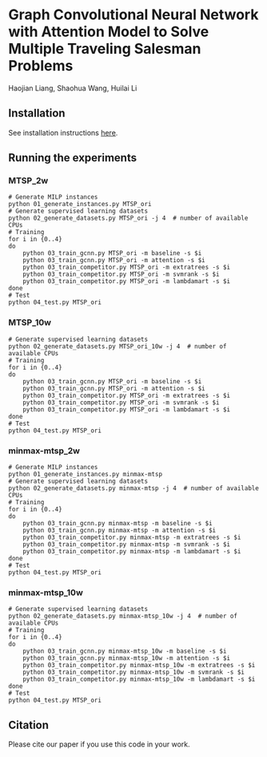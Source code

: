 # Graph Convolutional Neural Network with Attention Model to Solve Multiple Traveling Salesman Problems

Haojian Liang, Shaohua Wang, Huilai Li

## Installation

See installation instructions [here](INSTALL.md).

## Running the experiments

### MTSP_2w
```
# Generate MILP instances
python 01_generate_instances.py MTSP_ori
# Generate supervised learning datasets
python 02_generate_datasets.py MTSP_ori -j 4  # number of available CPUs
# Training
for i in {0..4}
do
    python 03_train_gcnn.py MTSP_ori -m baseline -s $i
    python 03_train_gcnn.py MTSP_ori -m attention -s $i
    python 03_train_competitor.py MTSP_ori -m extratrees -s $i
    python 03_train_competitor.py MTSP_ori -m svmrank -s $i
    python 03_train_competitor.py MTSP_ori -m lambdamart -s $i
done
# Test
python 04_test.py MTSP_ori
```

### MTSP_10w
```
# Generate supervised learning datasets
python 02_generate_datasets.py MTSP_ori_10w -j 4  # number of available CPUs
# Training
for i in {0..4}
do
    python 03_train_gcnn.py MTSP_ori -m baseline -s $i
    python 03_train_gcnn.py MTSP_ori -m attention -s $i
    python 03_train_competitor.py MTSP_ori -m extratrees -s $i
    python 03_train_competitor.py MTSP_ori -m svmrank -s $i
    python 03_train_competitor.py MTSP_ori -m lambdamart -s $i
done
# Test
python 04_test.py MTSP_ori
```
### minmax-mtsp_2w
```
# Generate MILP instances
python 01_generate_instances.py minmax-mtsp
# Generate supervised learning datasets
python 02_generate_datasets.py minmax-mtsp -j 4  # number of available CPUs
# Training
for i in {0..4}
do
    python 03_train_gcnn.py minmax-mtsp -m baseline -s $i
    python 03_train_gcnn.py minmax-mtsp -m attention -s $i
    python 03_train_competitor.py minmax-mtsp -m extratrees -s $i
    python 03_train_competitor.py minmax-mtsp -m svmrank -s $i
    python 03_train_competitor.py minmax-mtsp -m lambdamart -s $i
done
# Test
python 04_test.py MTSP_ori
```

### minmax-mtsp_10w
```
# Generate supervised learning datasets
python 02_generate_datasets.py minmax-mtsp_10w -j 4  # number of available CPUs
# Training
for i in {0..4}
do
    python 03_train_gcnn.py minmax-mtsp_10w -m baseline -s $i
    python 03_train_gcnn.py minmax-mtsp_10w -m attention -s $i
    python 03_train_competitor.py minmax-mtsp_10w -m extratrees -s $i
    python 03_train_competitor.py minmax-mtsp_10w -m svmrank -s $i
    python 03_train_competitor.py minmax-mtsp_10w -m lambdamart -s $i
done
# Test
python 04_test.py MTSP_ori
```

## Citation
Please cite our paper if you use this code in your work.


